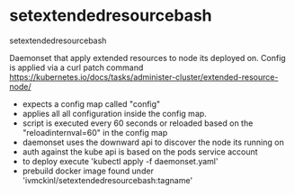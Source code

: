 # setextendedresourcebash
setextendedresourcebash


Daemonset that apply extended resources to node its deployed on. Config is applied via a curl patch command https://kubernetes.io/docs/tasks/administer-cluster/extended-resource-node/
 
 * expects a config map called "config"
 * applies all all configuration inside the config map. 
 * script is executed every 60 seconds or reloaded based on the "reloadinternval=60" in the config map 
 * daemonset uses the downward api to discover the node its running on
 * auth against the kube api is based on the pods service account 
 * to deploy execute 'kubectl apply -f daemonset.yaml'
 * prebuild docker image found under 'ivmckinl/setextendedresourcebash:tagname' 







